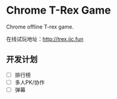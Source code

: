 # Chrome T-Rex Game

Chrome offline T-rex game.

在线试玩地址：http://trex.jjc.fun

## 开发计划

- [ ] 排行榜
- [ ] 多人PK/协作
- [ ] 弹幕
